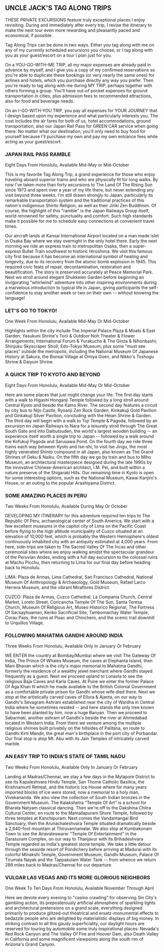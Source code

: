 ## UNCLE JACK'S TAG ALONG TRIPS

THESE PRIVATE EXCURSIONS feature truly exceptional places I enjoy revisiting. During and immediately after every trip, I revise the itinerary to make the next tour even more rewarding and pleasantly paced and economical, if possible.

Tag Along Trips can be done in two ways. Either you tag along with me on any of my currently scheduled excursions you choose, or I tag along with you as your guest/escort on a tour I plan just for you.

On a YOU-GO-WITH-ME TRIP, all my major expenses are already paid in advance by myself, and I give you a copy of my confirmed reservations so you're able to duplicate these bookings (or very nearly the same ones) for airlines and hotels, which you purchase directly any way you prefer. Then you're ready to
tag along with me during MY TRIP, perhaps together with others forming a group. You'll have out-of pocket expenses for ground transportation in cities, plus admission fees to recommended attractions, also for food and beverage needs.

On an I-GO-WITH-YOU TRIP, you pay all expenses for YOUR JOURNEY that I design based upon my experience and what particularly interests you. The cost includes the air fares for both of us, hotel accommodations, ground transportation, also our Japan Rail Pass for GREEN CAR service when going there. No matter what our destination, you'll only need to buy food for yourself because I'll purchase
my own and pay my own entrance fees while acting as your guest/escort.

<!-- 0 0 0 0 TODO: four dots -->

### JAPAN RAIL PASS RAMBLE
Eight Days From Honolulu, Available Mid-May or Mid-October

This is my favorite Tag Along Trip, a grand experience for those who enjoy traveling aboard superior trains and who are physically fit for long walks. By now I've taken more than forty excursions to The Land Of The Rising Sun since 1973 and spent over a year of my life there, but never extending any visit beyond three weeks. I'm still drawn strongly to Japan, particularly its remarkable transportation system and the traditional practices of this nation's indigenous Shinto Religion, as well as their Jiriki Zen Buddhism.
Of course, the highlight of this "ramble" is the Japan Railways Group itself, world renowned for safety, punctuality and comfort. Such high standards make it possible for me to schedule easy connections at convenient travel times.

Our aircraft lands at Kansai International Airport located on a man made islet in Osaka Bay where we stay overnight in the only hotel there. Early the next morning we ride an express train to metropolitan Osaka, then a super-express Bullet Train southwest to historic Hiroshima. We visit this famous city first because it has become an international symbol of healing and longevity, due
to its recovery from the atomic bomb explosion in 1945. This required civic feats of repair, decontamination, restoration and beautification. The story is preserved accurately at Peace Memorial Park. Next we stroll around elegant Shukkeien Garden before beginning an invigorating "whirlwind" adventure into other inspiring environments during a marvelous introduction to typical life in Japan, giving participants the self-confidence to stay another week or two on their own -- without knowing the language!

### LET'S GO TO TOKYO!
One Week From Honolulu, Available Mid-May Or Mid-October

Highlights within the city include The Imperial Palace Plaza & Moats & East Garden; Yasukuni Shrine's Torii & Outdoor Noh Theater & Flower Arrangements; International Forum & Yurakucho & The Ginza & Nihonbashi; Shinjuku Skyscraper Stroll; Edo-Tokyo Museum; plus some "must see places" outside the metropolis, including the National Museum Of Japanese History at Sakura, the Bonsai Village at Omiya Goen, and Nikko's Toshogu Shrine & Daiyuin Shrine.

### A QUICK TRIP TO KYOTO AND BEYOND
Eight Days From Honolulu, Available Mid-May Or Mid-October

Here are some places that just might change your life. The first day starts with a walk to Higashi Honganji Temple followed by a long stroll around Central Kyoto and beside the Kamo River. The second day features a circuit by city bus to Nijo Castle, Ryoanji Zen Rock Garden, Kinkakuji Gold Pavilion and Ginkakuji Silver Pavilion, concluding with the Heian Shrine & Garden. The third day will begin with a walk to Toji Temple & Pagoda, followed by an excursion on Japan Railways to Nara for a leisurely stroll through The Great South Gate and into Daibutsuden, the world's largest wooden building -- an experience itself worth a single trip to Japan -- followed by a walk around the Kofukuji Pagoda and Sarusawa Pond. On the fourth day we ride three trains each way between Kyoto and Ise-shi, to visit Ise Jingu, the most highly venerated Shinto compound in all Japan, also known as The Grand Shrines of Geku & Naiku. On the fifth day we go by train and bus to Miho Museum, an architectural masterpiece designed during the late 1990s by the innovative Chinese-American architect, I.M. Pei, and built within a nature preserve of the Shigaraki Hills. Our remaining time in Kyoto is open for some interesting options, such as the National Museum, Kawai Kanjiro's House, or an outing to the popular Arashiyama District.

### SOME AMAZING PLACES IN PERU
Two Weeks From Honolulu, Available During May Or October

DEVELOPING MY ITINERARY for this adventure required ten trips to The Republic Of Peru, archaeological center of South America. We start with a few excellent museums in the capitol city of Lima on the Pacific Coast before flying to the high altitude municipality of Cuzco situated at an elevation of 10,000 feet, which is probably the Western Hemisphere's oldest continuously inhabited city with an antiquity estimated at 4,000 years. From here, side-trips are taken
to The Sacred Valley Of The Incas and other ceremonial sites where we enjoy walking amidst the spectacular grandeur of the Peruvian Andes, ending with a full day excursion to the colossal ruins at Machu Picchu, then returning to Lima for our final day before heading back to Honolulu.

LIMA: Plaza de Armas, Lima Cathedral, San Francisco Cathedral, National Museum Of Anthropology & Archaeology, Gold Museum, Rafael Larco Herrera Museum, and the vibrant Miraflores District.

CUZCO: Plaza de Armas, Cuzco Cathedral, La Compania Church, Central Market, Loreto Street, Coricancha Temple Of The Sun, Santa Teresa Church, Museum Of Religious Art, Museo Historico Regional, The Fortress Of Sacsayhuaman, Kenko Sacrificial Site, Tambomachay Water Temple, Corau Pass, the ruins at Pisac and Chinchero, and the scenic trail downhill to Urquillos Village.

### FOLLOWING MAHATMA GANDHI AROUND INDIA
Three Weeks From Honolulu, Available Only In January Or February

WE ENTER the country at Bombay/Mumbai where we visit The Gateway Of India, The Prince Of Whales Museum, the caves at Elephanta Island, then Mani Bhavan which is the city's major memorial to Mahatma Gandhi, formerly the residence of a wealthy jewel merchant where Gandhi stayed frequently as a guest. Next we proceed upland to Lonavla to see the religious Baja Caves and Karla Caves. At Pune we enter the former Palace Of Aga Khan III which he made available to the British Colonial Government as a comfortable private prison for Gandhi whose wife died there. Next we stop at the artistically carved caves of Ellora & Ajanta, on our way to Gandhi's Sevagram Ashram established near
the city of Wardha in Central India where he sometimes resided -- and here stands the only tree known to have been planted by him, now a huge Banyan. Then we proceed to Sabarmati, another ashram of Gandhi's beside the river at Ahmedabad located in Western India. From there we venture among the multiple religious shrines built privately on the hillsides of Palitana, en route to Gandhi Kirti Mandir, the great man's birthplace in the port city of Porbandar. Our final stop is atop Mt. Abu with its Jain Temples of intricately carved marble.
### AN EASY TRIP TO INDIA'S STATE OF TAMIL NADU
Two Weeks From Honolulu, Available Only In January Or February

Landing at Madras/Chennai, we stay a few days in the Mylapore District to see its Kapaleshvara Hindu Temple, San Thome Catholic Basilica, the Krishnamurti Retreat, and the historic Ice House where for many years imported blocks of ice were stored, now a memorial to a holy man, Vivekananda. We also view the collection of South Indian bronzes in the Government Museum. The Kalakshetra "Temple Of Art" is a school for Bharata Natyam classical dancing. Then we're off to the Dakshina Chitra Cultural Center, en route to the Mamallapuram Shore Temple, followed by three temples at Kanchipuram. Next comes the Vandantangal Bird Sanctuary, then the Arunachaleshvara Temple situated dramatically beside a 2,640-foot mountain at Thiruvannamalai. We also stop at Kumbakonam Town to see the Airavateswarer "Temple Of Entertainment" in the Darasuram Complex, on
our way to Thanjavur with its Brihadeshvara Temple regarded as India's greatest stone temple. We take a little detour through the seaside resort of Pondichery before arriving at Madurai with its colorful Minakshi Temple, Government Museum, Gandhi Museum, Palace Of Tirumala Nayak and the Tappakulam Water Tank -- from whence we return 286 miles back to Madras/Chennai for our departure.

### VULGAR LAS VEGAS AND ITS MORE GLORIOUS NEIGHBORS
One Week To Ten Days From Honolulu, Available November Through April

Here we devote every evening to "casino crawling" for observing Sin City's gambling action, its preposterously artificial atmosphere of sparkling lights and architectural pretensions on a grand scale, everything designed primarily to produce glitzed-out theatrical and ersatz-monumental effects to bedazzle people who are delighted by materialistic displays of big money. In striking contrast to all this gaudy superficiality, our daylight hours are reserved for touring by automobile some truly inspirational places: Nevada's Red Rock Canyon and The Valley Of Fire and Hoover Dam, also Death Valley in California and some magnificent viewpoints along the south rim of Arizona's Grand Canyon.